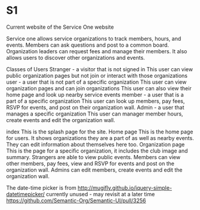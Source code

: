 # S1
Current website of the Service One website

Service one allows service organizations to track members, hours, and events.  Members can ask questions and post to a common board.  Organization leaders can request fees and manage their members. It also allows users to discover other organizations and events.

Classes of Users
Stranger - a visitor that is not signed in
  This user can view public organization pages but not join or interact with those organizations
user - a user that is not part of a specific organization
  This user can view organization pages and can join organizations
  This user can also view their home page and look up nearby service events
member - a user that is a part of a specific organization
  This user can look up members, pay fees, RSVP for events, and post on their organization wall.
Admin - a user that manages a specific organization
  This user can manager member hours, create events and edit the organization wall.
  
index
  This is the splash page for the site.
Home page
  This is the home page for users.  It shows organizations they are a part of as well as nearby events.  They can edit information about themselves here too.
Organization page
  This is the page for a specific organization, it includes the club image and summary.  Strangers are able to view public events.  Members can view other members, pay fees, view and RSVP for events and post on the organization wall.  Admins can edit members, create events and edit the organization wall.

The date-time picker is from http://mugifly.github.io/jquery-simple-datetimepicker/
currently unused - may revisit at a later time
https://github.com/Semantic-Org/Semantic-UI/pull/3256
